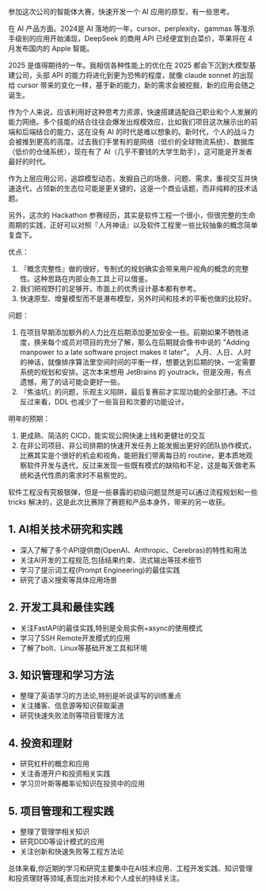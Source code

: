 参加这次公司的智能体大赛，快速开发一个 AI 应用的原型，有一些思考。

在 AI 产品方面。2024是 AI 落地的一年，cursor、perplexity、gammas 等准杀手级别的应用开始涌现，DeepSeek 的商用 API 已经便宜到白菜价，苹果将在 4 月发布国内的 Apple 智能。

2025 是值得期待的一年。我相信各种性能上的优化在 2025 都会下沉到大模型基建公司，头部 API 的能力将进化到更为恐怖的程度，就像 claude sonnet 的出现给 cursor 带来的变化一样，基于新的能力，新的需求会被挖掘，新的应用会随之诞生。

作为个人来说，应该利用好这种思考力资源，快速搭建适配自己职业和个人发展的能力网络。多个技能的结合往往会爆发出规模效应，比如我们项目这次展示出的前端和后端结合的能力，这在没有 AI 的时代是难以想象的。新时代，个人的战斗力会被推到更高的高度。过去我们手里有的是网络（低价的全球物流系统）、数据库（低价的仓储系统），现在有了 AI（几乎不要钱的大学生助手），这可能是开发者最好的时代。

作为上层应用公司，追踪模型动态，发掘自己的场景、问题、需求，重视交互并快速迭代，占领新的生态位可能是更关键的，这是一个商业话题，而非纯粹的技术话题。 

另外，这次的 Hackathon 参赛经历，其实是软件工程一个很小，但很完整的生命周期的实践，正好可以对照『人月神话』以及软件工程里一些比较抽象的概念简单复盘下。

优点：
1. 『概念完整性』做的很好，专制式的规划确实会带来用户视角的概念的完整性。这种思路在内部业务工具上可以借鉴。
2. 我们把视野打的足够开，市面上的优秀设计基本都有参考。
3. 快速原型、增量模型而不是瀑布模型，另外时间和技术的平衡也做的比较好。

问题：
1. 在项目早期添加额外的人力比在后期添加更加安全一些。前期如果不牺牲进度，换来每个成员对项目的充分了解，那么在后期就会像书中说的 "Adding manpower to a late software project makes it later"。
   人月、人日、人时的神话，就像排序算法里空间时间的平衡一样，想要达到后期的快，一定需要系统的规划和安排。这次本来想用 JetBrains 的 youtrack，但是没用，有点遗憾，用了的话可能会更好一些。
3. 『焦油坑』的问题，乐观主义陷阱，最后复赛前才实现功能的全部打通。不过反过来看，DDL 也减少了一些盲目和次要的功能设计。

明年的预期：
1. 更成熟、简洁的 CICD，能实现公网快速上线和更健壮的交互
2. 在非公司项目、非公司排期的快速开发任务上能发掘出更好的团队协作模式，比赛其实是个很好的机会和视角，能把我们带离每日的 routine，更本质地观察软件开发与迭代，反过来发现一些既有模式的缺陷和不足，这是每天做老系统和迭代性质的需求时不易察觉的。

软件工程没有究极银弹，但是一些暴露的初级问题显然是可以通过流程规划和一些 tricks 解决的，这是此次比赛除了赛题和产品本身外，带来的另一收获。




## 1. AI相关技术研究和实践

- 深入了解了多个API提供商(OpenAI、Anthropic、Cerebras)的特性和用法
- 关注AI开发的工程规范,包括结果约束、流式输出等技术细节 
- 学习了提示词工程(Prompt Engineering)的最佳实践
- 研究了语义搜索等具体应用场景

## 2. 开发工具和最佳实践

- 关注FastAPI的最佳实践,特别是全局实例+async的使用模式
- 学习了SSH Remote开发模式的应用
- 了解了bolt、Linux等基础开发工具和环境

## 3. 知识管理和学习方法

- 整理了英语学习的方法论,特别是听说读写的训练重点
- 关注播客、信息源等知识获取渠道
- 研究快速失败法则等项目管理方法

## 4. 投资和理财

- 研究杠杆的概念和应用
- 关注香港开户和投资相关实践
- 学习贝叶斯等概率论知识在投资中的应用

## 5. 项目管理和工程实践

- 整理了管理学相关知识
- 研究DDD等设计模式的应用
- 关注创新和快速失败等工程方法论

总体来看,你近期的学习和研究主要集中在AI技术应用、工程开发实践、知识管理和投资理财等领域,表现出对技术和个人成长的持续关注。